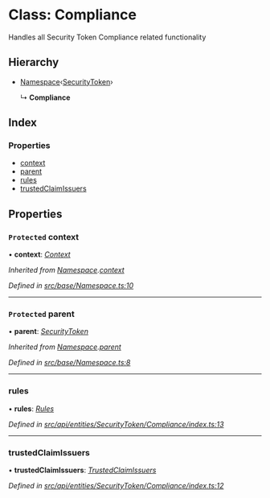 # Class: Compliance

Handles all Security Token Compliance related functionality

## Hierarchy

* [Namespace](base.namespace.md)‹[SecurityToken](api_entities_securitytoken.securitytoken.md)›

  ↳ **Compliance**

## Index

### Properties

* [context](api_entities_securitytoken_compliance.compliance.md#protected-context)
* [parent](api_entities_securitytoken_compliance.compliance.md#protected-parent)
* [rules](api_entities_securitytoken_compliance.compliance.md#rules)
* [trustedClaimIssuers](api_entities_securitytoken_compliance.compliance.md#trustedclaimissuers)

## Properties

### `Protected` context

• **context**: *[Context](context.context-1.md)*

*Inherited from [Namespace](base.namespace.md).[context](base.namespace.md#protected-context)*

*Defined in [src/base/Namespace.ts:10](https://github.com/PolymathNetwork/polymesh-sdk/blob/d7c2770/src/base/Namespace.ts#L10)*

___

### `Protected` parent

• **parent**: *[SecurityToken](api_entities_securitytoken.securitytoken.md)*

*Inherited from [Namespace](base.namespace.md).[parent](base.namespace.md#protected-parent)*

*Defined in [src/base/Namespace.ts:8](https://github.com/PolymathNetwork/polymesh-sdk/blob/d7c2770/src/base/Namespace.ts#L8)*

___

###  rules

• **rules**: *[Rules](api_entities_securitytoken_compliance.rules.md)*

*Defined in [src/api/entities/SecurityToken/Compliance/index.ts:13](https://github.com/PolymathNetwork/polymesh-sdk/blob/d7c2770/src/api/entities/SecurityToken/Compliance/index.ts#L13)*

___

###  trustedClaimIssuers

• **trustedClaimIssuers**: *[TrustedClaimIssuers](api_entities_securitytoken_compliance.trustedclaimissuers.md)*

*Defined in [src/api/entities/SecurityToken/Compliance/index.ts:12](https://github.com/PolymathNetwork/polymesh-sdk/blob/d7c2770/src/api/entities/SecurityToken/Compliance/index.ts#L12)*
